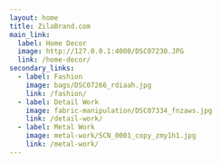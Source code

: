 ```yaml
---
layout: home
title: ZilaBrand.com
main_link:
  label: Home Decor
  image: http://127.0.0.1:4000/DSC07230.JPG
  link: /home-decor/
secondary_links:
  - label: Fashion
    image: bags/DSC07266_rdiaah.jpg
    link: /fashion/
  - label: Detail Work
    image: fabric-manipulation/DSC07334_fnzaws.jpg
    link: /detail-work/
  - label: Metal Work
    image: metal-work/SCN_0001_copy_zmy1h1.jpg
    link: /metal-work/
---
```

